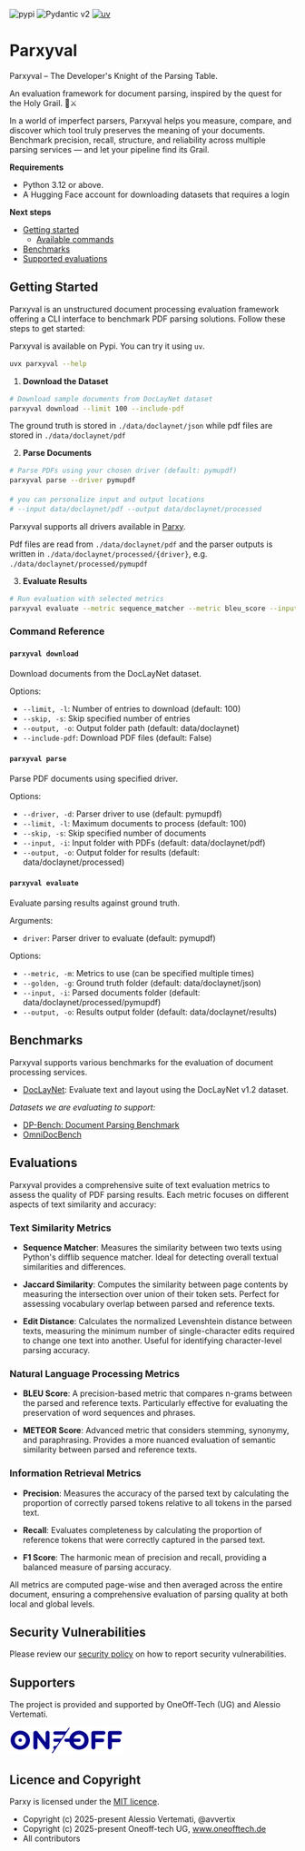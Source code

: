 ![pypi](https://img.shields.io/pypi/v/parxyval.svg)
![Pydantic v2](https://img.shields.io/endpoint?url=https://raw.githubusercontent.com/pydantic/pydantic/main/docs/badge/v2.json) [![uv](https://img.shields.io/endpoint?url=https://raw.githubusercontent.com/astral-sh/uv/main/assets/badge/v0.json)](https://github.com/astral-sh/uv)

# Parxyval


Parxyval – The Developer's Knight of the Parsing Table.

An evaluation framework for document parsing, inspired by the quest for the Holy Grail. 🏰⚔️

In a world of imperfect parsers, Parxyval helps you measure, compare, and discover which tool truly preserves the meaning of your documents. Benchmark precision, recall, structure, and reliability across multiple parsing services — and let your pipeline find its Grail.


**Requirements**

- Python 3.12 or above.
- A Hugging Face account for downloading datasets that requires a login


**Next steps**

- [Getting started](#getting-started)
  - [Available commands](#command-reference)
- [Benchmarks](#benchmarks)
- [Supported evaluations](#evaluations)



## Getting Started

Parxyval is an unstructured document processing evaluation framework offering a CLI interface to benchmark PDF parsing solutions. Follow these steps to get started:

Parxyval is available on Pypi. You can try it using `uv`.

```bash
uvx parxyval --help
```



1. **Download the Dataset**
```bash
# Download sample documents from DocLayNet dataset
parxyval download --limit 100 --include-pdf
```

The ground truth is stored in `./data/doclaynet/json` while pdf files are stored in `./data/doclaynet/pdf`


2. **Parse Documents**
```bash
# Parse PDFs using your chosen driver (default: pymupdf)
parxyval parse --driver pymupdf 

# you can personalize input and output locations
# --input data/doclaynet/pdf --output data/doclaynet/processed
```

Parxyval supports all drivers available in [Parxy](https://github.com/OneOffTech/parxy).

Pdf files are read from `./data/doclaynet/pdf` and the parser outputs is written in `./data/doclaynet/processed/{driver}`, e.g. `./data/doclaynet/processed/pymupdf`

3. **Evaluate Results**

```bash
# Run evaluation with selected metrics
parxyval evaluate --metric sequence_matcher --metric bleu_score --input ./data/doclaynet/processed/pymupdf
```

### Command Reference

#### `parxyval download`
Download documents from the DocLayNet dataset.

Options:
- `--limit, -l`: Number of entries to download (default: 100)
- `--skip, -s`: Skip specified number of entries
- `--output, -o`: Output folder path (default: data/doclaynet)
- `--include-pdf`: Download PDF files (default: False)

#### `parxyval parse`
Parse PDF documents using specified driver.

Options:
- `--driver, -d`: Parser driver to use (default: pymupdf)
- `--limit, -l`: Maximum documents to process (default: 100)
- `--skip, -s`: Skip specified number of documents
- `--input, -i`: Input folder with PDFs (default: data/doclaynet/pdf)
- `--output, -o`: Output folder for results (default: data/doclaynet/processed)

#### `parxyval evaluate`
Evaluate parsing results against ground truth.

Arguments:
- `driver`: Parser driver to evaluate (default: pymupdf)

Options:
- `--metric, -m`: Metrics to use (can be specified multiple times)
- `--golden, -g`: Ground truth folder (default: data/doclaynet/json)
- `--input, -i`: Parsed documents folder (default: data/doclaynet/processed/pymupdf)
- `--output, -o`: Results output folder (default: data/doclaynet/results)


## Benchmarks

Parxyval supports various benchmarks for the evaluation of document processing services.

- [DocLayNet](https://huggingface.co/datasets/ds4sd/DocLayNet-v1.2): Evaluate text and layout using the DocLayNet v1.2 dataset.


_Datasets we are evaluating to support:_

- [DP-Bench: Document Parsing Benchmark](https://huggingface.co/datasets/upstage/dp-bench)
- [OmniDocBench](https://huggingface.co/datasets/opendatalab/OmniDocBench)

## Evaluations

Parxyval provides a comprehensive suite of text evaluation metrics to assess the quality of PDF parsing results. Each metric focuses on different aspects of text similarity and accuracy:

### Text Similarity Metrics

- **Sequence Matcher**: Measures the similarity between two texts using Python's difflib sequence matcher. Ideal for detecting overall textual similarities and differences.

- **Jaccard Similarity**: Computes the similarity between page contents by measuring the intersection over union of their token sets. Perfect for assessing vocabulary overlap between parsed and reference texts.

- **Edit Distance**: Calculates the normalized Levenshtein distance between texts, measuring the minimum number of single-character edits required to change one text into another. Useful for identifying character-level parsing accuracy.

### Natural Language Processing Metrics

- **BLEU Score**: A precision-based metric that compares n-grams between the parsed and reference texts. Particularly effective for evaluating the preservation of word sequences and phrases.

- **METEOR Score**: Advanced metric that considers stemming, synonymy, and paraphrasing. Provides a more nuanced evaluation of semantic similarity between parsed and reference texts.

### Information Retrieval Metrics

- **Precision**: Measures the accuracy of the parsed text by calculating the proportion of correctly parsed tokens relative to all tokens in the parsed text.

- **Recall**: Evaluates completeness by calculating the proportion of reference tokens that were correctly captured in the parsed text.

- **F1 Score**: The harmonic mean of precision and recall, providing a balanced measure of parsing accuracy.

All metrics are computed page-wise and then averaged across the entire document, ensuring a comprehensive evaluation of parsing quality at both local and global levels.


## Security Vulnerabilities

Please review our [security policy](./.github/SECURITY.md) on how to report security vulnerabilities.


## Supporters

The project is provided and supported by OneOff-Tech (UG) and Alessio Vertemati.

<p align="left"><a href="https://oneofftech.de" target="_blank"><img src="https://raw.githubusercontent.com/OneOffTech/.github/main/art/oneofftech-logo.svg" width="200"></a></p>


## Licence and Copyright

Parxy is licensed under the [MIT licence](./LICENCE).

- Copyright (c) 2025-present Alessio Vertemati, @avvertix
- Copyright (c) 2025-present Oneoff-tech UG, www.oneofftech.de
- All contributors

